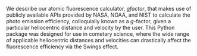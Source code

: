 We describe our atomic fluorescence calculator, _gfactor_, that makes use of publicly available APIs provided by NASA, NOAA, and NIST to calculate the photo emission efficiency, colloquially known as a _g_-factor, given a particular heliocentric distance and velocity by the user. This Python package was designed for use in cometary science, where the wide range of applicable heliocentric distances and velocities can drastically affect the fluorescence efficiency via the Swings effect. 
